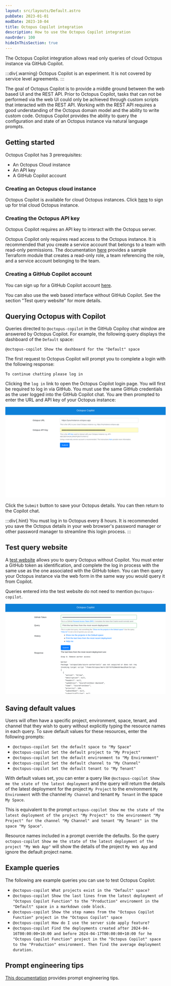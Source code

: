 ```yaml
---
layout: src/layouts/Default.astro
pubDate: 2023-01-01
modDate: 2023-10-04
title: Octopus Copilot integration
description: How to use the Octopus Copilot integration
navOrder: 100
hideInThisSection: true
---
```


The Octopus Copilot integration allows read only queries of cloud Octopus instance via GitHub Copilot.

:::div{.warning}
Octopus Copilot is an experiment. It is not covered by service level agreements.
:::

The goal of Octopus Copilot is to provide a middle ground between the web based UI and the REST API. Prior to Octopus Copilot, tasks that can not be performed via the web UI could only be achieved through custom scripts that interacted with the REST API. Working with the REST API requires a good understanding of the Octopus domain model and the ability to write custom code. Octopus Copilot provides the ability to query the configuration and state of an Octopus instance via natural language prompts.

## Getting started

Octopus Copilot has 3 prerequisites:

* An Octopus Cloud instance
* An API key
* A GitHub Copilot account

### Creating an Octopus cloud instance
Octopus Copilot is available for cloud Octopus instances. Click [here](https://octopus.com/start) to sign up for trial cloud Octopus instance.

### Creating the Octopus API key
Octopus Copilot requires an API key to interact with the Octopus server. 

Octopus Copilot only requires read access to the Octopus instance. It is recommended that you create a service account that belongs to a team with read-only permissions. The documentation [here](https://github.com/OctopusSolutionsEngineering/OctopusCopilot?tab=readme-ov-file#creating-a-service-account) provides a sample Terraform module that creates a read-only role, a team referencing the role, and a service account belonging to the team.

### Creating a GitHub Copilot account

You can sign up for a GitHub Copilot account [here](https://github.com/features/copilot).

You can also use the web based interface without GitHub Copilot. See the section "Test query website" for more details.

## Querying Octopus with Copilot

Queries directed to `@octopus-copilot` in the GitHub Copiloy chat window are answered by Octopus Copilot. For example, the following query displays the dashboard of the `Default` space:

```
@octopus-copilot Show the dashboard for the "Default" space
```

The first request to Octopus Copilot will prompt you to complete a login with the following response:

```
To continue chatting please log in
```

Clicking the `log in` link to open the Octopus Copilot login page. You will first be required to log in via GitHub. You must use the same GitHub credentials as the user logged into the GitHub Copilot chat. You are then prompted to enter the URL and API key of your Octopus instance:

![Octopus Copilot Login Page](octopus-copilot-login.png)

Click the `Submit` button to save your Octopus details. You can then return to the Copilot chat.

:::div{.hint}
You must log in to Octopus every 8 hours. It is recommended you save the Octopus details in your web browser's password manager or other password manager to streamline this login process.
:::

## Test query website

A [test website](https://aiagent.octopus.com/api/form) allows you to query Octopus without Copilot. You must enter a GitHub token as identification, and complete the log in process with the same use as the one associated with the GitHub token. You can then query your Octopus instance via the web form in the same way you would query it from Copilot.

Queries entered into the test website do not need to mention `@octopus-copilot`.

![Octopus Copilot web interface](octopus-copilot-web.png)

## Saving default values

Users will often have a specific project, environment, space, tenant, and channel that they wish to query without explicitly typing the resource names in each query. To save default values for these resources, enter the following prompts:

* `@octopus-copilot Set the default space to "My Space"`
* `@octopus-copilot Set the default project to "My Project"`
* `@octopus-copilot Set the default environment to "My Environment"`
* `@octopus-copilot Set the default channel to "My Channel"`
* `@octopus-copilot Set the default tenant to "My Tenant"`

With default values set, you can enter a query like `@octopus-copilot Show me the state of the latest deployment` and the query will return the details of the latest deployment for the project `My Project` to the environment `My Environment` with the channel `My Channel` and tenant `My Tenant` in the space `My Space`. 

This is equivalent to the prompt `octopus-copilot Show me the state of the latest deployment of the project "My Project" to the environment "My Project" for the channel "My Channel" and tenant "My Tenant" in the space "My Space"`.

Resource names included in a prompt override the defaults. So the query `octopus-copilot Show me the state of the latest deployment of the project "My Web App"` will show the details of the project `My Web App` and ignore the default project name.

## Example queries

The following are example queries you can use to test Octopus Copilot:

* `@octopus-copilot What projects exist in the "Default" space?`
* `@octopus-copilot Show the last lines from the latest deployment of "Octopus Copilot Function" to the "Production" enviroment in the "Default" space in a markdown code block.`
* `@octopus-copilot Show the step names from the "Octopus Copilot Function" project in the "Octopus Copilot" space`
* `@octopus-copilot How do I use the server side apply feature?`
* `@octopus-copilot Find the deployments created after 2024-04-16T00:00:00+10:00 and before 2024-04-17T00:00:00+10:00 for he "Octopus Copilot Function" project in the "Octopus Copilot" space to the "Production" environment. Then find the average deployment duration.`


## Prompt engineering tips

[This documentation](https://github.com/OctopusSolutionsEngineering/OctopusCopilot/wiki/Prompt-Engineering-with-Octopus) provides prompt engineering tips.